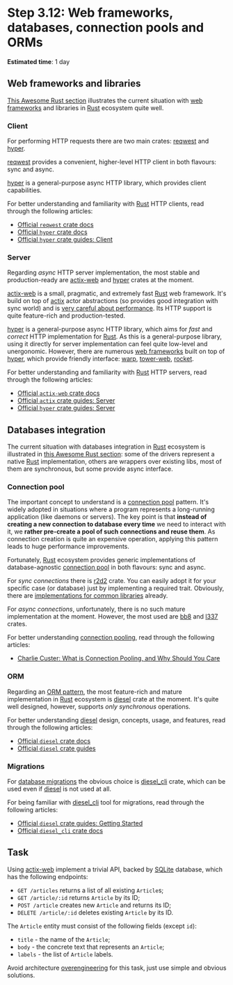Step 3.12: Web frameworks, databases, connection pools and ORMs
===============================================================

__Estimated time__: 1 day




## Web frameworks and libraries

[This Awesome Rust section][21] illustrates the current situation with [web frameworks][22] and libraries in [Rust] ecosystem quite well.


### Client

For performing HTTP requests there are two main crates: [reqwest] and [hyper].

[reqwest] provides a convenient, higher-level HTTP client in both flavours: sync and async.

[hyper] is a general-purpose async HTTP library, which provides client capabilities.

For better understanding and familiarity with [Rust] HTTP clients, read through the following articles:
- [Official `reqwest` crate docs][reqwest]
- [Official `hyper` crate docs][hyper]
- [Official `hyper` crate guides: Client][23]


### Server

Regarding _async_ HTTP server implementation, the most stable and production-ready are [actix-web] and [hyper] crates at the moment.

[actix-web] is a small, pragmatic, and extremely fast [Rust] web framework. It's build on top of [actix] actor abstractions (so provides good integration with sync world) and is [very careful about performance][24]. Its HTTP support is quite feature-rich and production-tested.

[hyper] is a general-purpose async HTTP library, which aims for _fast_ and _correct_ HTTP implementation for [Rust]. As this is a general-purpose library, using it directly for server implementation can feel quite low-level and unergonomic. However, there are numerous [web frameworks][22] built on top of [hyper], which provide friendly interface: [warp], [tower-web], [rocket].

For better understanding and familiarity with [Rust] HTTP servers, read through the following articles:
- [Official `actix-web` crate docs][actix-web]
- [Official `actix` crate guides: Server][26]
- [Official `hyper` crate guides: Server][25]




## Databases integration

The current situation with databases integration in [Rust] ecosystem is illustrated in [this Awesome Rust section][1]:
some of the drivers represent a native [Rust] implementation, others are wrappers over existing libs, most of them are synchronous, but some provide async interface.


### Connection pool

The important concept to understand is a [connection pool][1] pattern. It's widely adopted in situations where a program represents a long-running application (like daemons or servers). The key point is that __instead of creating a new connection to database every time__ we need to interact with it, we __rather pre-create a pool of such connections and reuse them__. As connection creation is quite an expensive operation, applying this pattern leads to huge performance improvements.

Fortunately, [Rust] ecosystem provides generic implementations of database-agnostic [connection pool][1] in both flavours: sync and async.

For _sync connections_ there is [r2d2] crate. You can easily adopt it for your specific case (or database) just by implementing a required trait. Obviously, there are [implementations for common libraries][3] already.

For _async connections_, unfortunately, there is no such mature implementation at the moment. However, the most used are [bb8] and [l337] crates.

For better understanding [connection pooling][1], read through the following articles:
- [Charlie Custer: What is Connection Pooling, and Why Should You Care][8]


### ORM

Regarding an [ORM pattern][4], the most feature-rich and mature implementation in [Rust] ecosystem is [diesel] crate at the moment. It's quite well designed, however, supports _only synchronous_ operations.

For better understanding [diesel] design, concepts, usage, and features, read through the following articles:
- [Official `diesel` crate docs][diesel]
- [Official `diesel` crate guides][5]


### Migrations

For [database migrations][6] the obvious choice is [diesel_cli] crate, which can be used even if [diesel] is not used at all.  

For being familiar with [diesel_cli] tool for migrations, read through the following articles:
- [Official `diesel` crate guides: Getting Started][7]
- [Official `diesel_cli` crate docs][diesel_cli]




## Task

Using [actix-web] implement a trivial API, backed by [SQLite] database, which has the following endpoints:
- `GET /articles` returns a list of all existing `Article`s;
- `GET /article/:id` returns `Article` by its ID;
- `POST /article` creates new `Article` and returns its ID;
- `DELETE /article/:id` deletes existing `Article` by its ID.

The `Article` entity must consist of the following fields (except `id`):
- `title` - the name of the `Article`;
- `body` - the concrete text that represents an `Article`;
- `labels` - the list of `Article` labels.

Avoid architecture [overengineering][30] for this task, just use simple and obvious solutions.




[actix]: https://docs.rs/actix
[actix-web]: https://docs.rs/actix-web
[bb8]: https://docs.rs/bb8
[diesel]: https://docs.rs/diesel
[diesel_cli]: https://docs.rs/diesel_cli
[hyper]: https://docs.rs/hyper
[l337]: https://github.com/OneSignal/L3-37
[r2d2]: https://docs.rs/r2d2
[reqwest]: https://docs.rs/reqwest
[rocket]: https://docs.rs/rocket
[Rust]: https://www.rust-lang.org
[SQLite]: https://www.sqlite.org
[tower-web]: https://docs.rs/tower-web
[warp]: https://docs.rs/warp

[1]: https://github.com/rust-unofficial/awesome-rust#database-1
[2]: https://en.wikipedia.org/wiki/Connection_pool
[3]: https://crates.io/search?q=r2d2-
[4]: https://en.wikipedia.org/wiki/Object-relational_mapping
[5]: http://diesel.rs/guides
[6]: https://en.wikipedia.org/wiki/Schema_migration
[7]: https://diesel.rs/guides/getting-started
[8]: https://www.cockroachlabs.com/blog/what-is-connection-pooling
[21]: https://github.com/rust-unofficial/awesome-rust#web-programming
[22]: https://en.wikipedia.org/wiki/Web_framework
[23]: https://hyper.rs/guides/client/basic
[24]: https://www.techempower.com/benchmarks/#section=data-r16&hw=ph&test=plaintext
[25]: https://hyper.rs/guides/server/hello-world
[26]: https://actix.rs/docs/server
[30]: https://en.wikipedia.org/wiki/Overengineering
